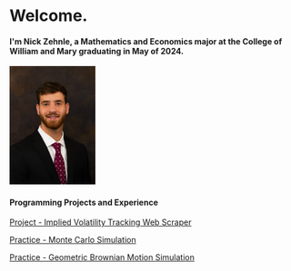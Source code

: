 # Welcome.

#### I'm Nick Zehnle, a Mathematics and Economics major at the College of William and Mary graduating in May of 2024.

<img src="propic.jpg" width=30% height=20%>

#### Programming Projects and Experience
[Project - Implied Volatility Tracking Web Scraper](https://NickZehnle.github.io/Programs/stockscraper.html)

[Practice - Monte Carlo Simulation](https://NickZehnle.github.io/Programs/montecarlo.html)

[Practice - Geometric Brownian Motion Simulation](https://NickZehnle.github.io/Programs/gbm.html)
